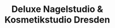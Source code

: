 ---
title: "Deluxe Nagelstudio & Kosmetikstudio Dresden"
url: /dresden/deluxe-nagelstudio-und-kosmetikstudio-dresden/
shop: Kosmetik
---